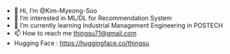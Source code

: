 - 👋 Hi, I’m @Kim-Myeong-Soo
- 👀 I’m interested in ML/DL for Recommendation System
- 🌱 I’m currently learning Industrial Management Engineering in POSTECH
- 📫 How to reach me thingsu71@gmail.com
- Hugging Face : https://huggingface.co/thingsu
<!---
Kim-Myeong-Soo/Kim-Myeong-Soo is a ✨ special ✨ repository because its `README.md` (this file) appears on your GitHub profile.
You can click the Preview link to take a look at your changes.
--->
